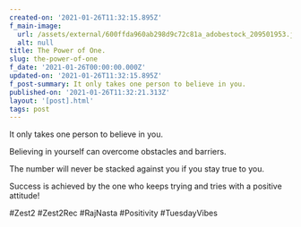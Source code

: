 ```yaml
---
created-on: '2021-01-26T11:32:15.895Z'
f_main-image:
  url: /assets/external/600ffda960ab298d9c72c81a_adobestock_209501953.jpeg
  alt: null
title: The Power of One.
slug: the-power-of-one
f_date: '2021-01-26T00:00:00.000Z'
updated-on: '2021-01-26T11:32:15.895Z'
f_post-summary: It only takes one person to believe in you.
published-on: '2021-01-26T11:32:21.313Z'
layout: '[post].html'
tags: post
---
```


It only takes one person to believe in you.

Believing in yourself can overcome obstacles and barriers.

The number will never be stacked against you if you stay true to you.

Success is achieved by the one who keeps trying and tries with a positive attitude!

#Zest2 #Zest2Rec #RajNasta #Positivity #TuesdayVibes

‍
